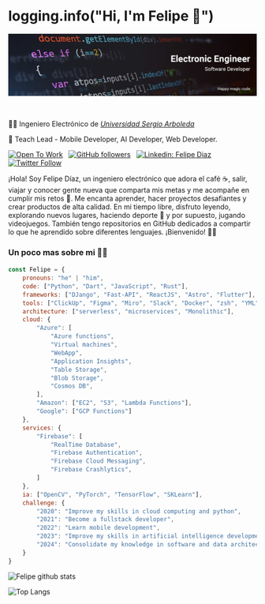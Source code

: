 # logging.info("Hi, I'm Felipe 👋")

<a href="test.com">
    <img align="center" alt="portada" src="./images/Banner.jpg">
</a>

<br /><br />
👨‍🎓 Ingeniero Electrónico de [*Universidad Sergio Arboleda*](https://www.usergioarboleda.edu.co/)

🔭 Teach Lead - Mobile Developer, AI Developer, Web Developer.
<!-- 🔭 Software Developer en [*Konyu*](http://www.konyu.com.co/) -->

[![Open To Work](https://img.shields.io/badge/Open%20To%20Work-%20Yes%20-forestgreen?logo=dailydotdev&logoColor=limegreen)](https://afelipe00.github.io/)
&nbsp;
[![GitHub followers](https://img.shields.io/github/followers/afelipe00?style=social)](https://github.com/afelipe00)
&nbsp;
[![Linkedin: Felipe Diaz](https://img.shields.io/badge/-FelipeDiaz-blue?style=flat-square&logo=Linkedin&logoColor=white&link=https://www.linkedin.com/in/andr%C3%A9s-felipe-d%C3%ADaz-rodr%C3%ADguez-835780123/)](https://www.linkedin.com/in/andr%C3%A9s-felipe-d%C3%ADaz-rodr%C3%ADguez-835780123/)
&nbsp;
[![Twitter Follow](https://img.shields.io/twitter/follow/a_felipe00?style=social)](https://twitter.com/a_felipe00)


¡Hola! Soy Felipe Díaz, un ingeniero electrónico que adora el café ☕, salir, viajar y conocer gente nueva que comparta mis metas y me acompañe en cumplir mis retos 🚀. Me encanta aprender, hacer proyectos desafiantes y crear productos de alta calidad. En mi tiempo libre, disfruto leyendo, explorando nuevos lugares, haciendo deporte 🥇 y por supuesto, jugando videojuegos. También tengo repositorios en GitHub dedicados a compartir lo que he aprendido sobre diferentes lenguajes. ¡Bienvenido! 🤙🏽

### Un poco mas sobre mi 🧙‍♂️
```javascript
const Felipe = {
    pronouns: "he" | "him",
    code: ["Python", "Dart", "JavaScript", "Rust"],
    frameworks: ["DJango", "Fast-API", "ReactJS", "Astro", "Flutter"],
    tools: ["ClickUp", "Figma", "Miro", "Slack", "Docker", "zsh", "YML"],
    architecture: ["serverless", "microservices", "Monolithic"],
    cloud: {
        "Azure": [
            "Azure functions", 
            "Virtual machines", 
            "WebApp",
            "Application Insights",
            "Table Storage",
            "Blob Storage",
            "Cosmos DB",
        ],
        "Amazon": ["EC2", "S3", "Lambda Functions"],
        "Google": ["GCP Functions"]
    },
    services: {
        "Firebase": [
            "RealTime Database",
            "Firebase Authentication",
            "Firebase Cloud Messaging",
            "Firebase Crashlytics",
        ]
    },
    ia: ["OpenCV", "PyTorch", "TensorFlow", "SKLearn"],
    challenge: {
        "2020": "Improve my skills in cloud computing and python",
        "2021": "Become a fullstack developer",
        "2022": "Learn mobile development",
        "2023": "Improve my skills in artificial intelligence development",
        "2024": "Consolidate my knowledge in software and data architecture",
    }
}
```

![Felipe github stats](https://github-readme-stats.vercel.app/api?username=afelipe00&show_icons=true&theme=dark&custom_title=Felipe%20Díaz%20GitHub%20Stats)

![Top Langs](https://github-readme-stats.vercel.app/api/top-langs/?username=afelipe00&layout=compact&theme=dark&langs_count=10&hide=Jupyter%20Notebook,Makefile,Pascal,QMake)


